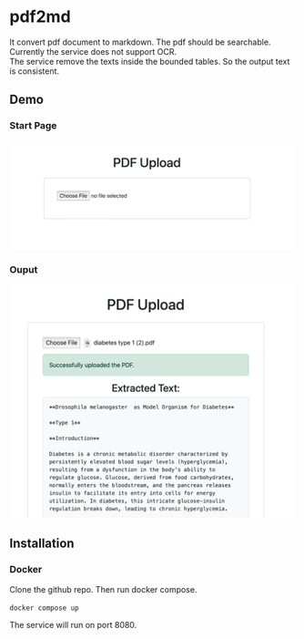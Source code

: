 # pdf2md

It convert pdf document to markdown. The pdf should be searchable. Currently the service does not support OCR.  
The service remove the texts inside the bounded tables. So the output text is consistent. 

## Demo

### Start Page
![alt text](image.png)

### Ouput
![alt text](image-1.png)


## Installation

### Docker
Clone the github repo. Then run docker compose.

`docker compose up`

The service will run on port 8080.


